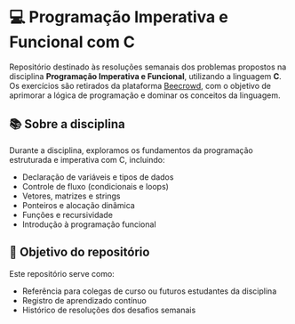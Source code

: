 # 💻 Programação Imperativa e Funcional com C

Repositório destinado às resoluções semanais dos problemas propostos na disciplina **Programação Imperativa e Funcional**, utilizando a linguagem **C**. Os exercícios são retirados da plataforma [Beecrowd](https://www.beecrowd.com.br/), com o objetivo de aprimorar a lógica de programação e dominar os conceitos da linguagem.

## 📚 Sobre a disciplina

Durante a disciplina, exploramos os fundamentos da programação estruturada e imperativa com C, incluindo:

- Declaração de variáveis e tipos de dados
- Controle de fluxo (condicionais e loops)
- Vetores, matrizes e strings
- Ponteiros e alocação dinâmica
- Funções e recursividade
- Introdução à programação funcional

## 🧠 Objetivo do repositório

Este repositório serve como:

- Referência para colegas de curso ou futuros estudantes da disciplina
- Registro de aprendizado contínuo
- Histórico de resoluções dos desafios semanais

